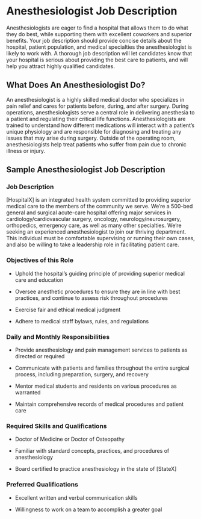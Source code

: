 # Anesthesiologist Job Description

Anesthesiologists are eager to find a hospital that allows them to do what they do best, while supporting them with excellent coworkers and superior benefits. Your job description should provide concise details about the hospital, patient population, and medical specialties the anesthesiologist is likely to work with. A thorough job description will let candidates know that your hospital is serious about providing the best care to patients, and will help you attract highly qualified candidates.

## What Does An Anesthesiologist Do?

An anesthesiologist is a highly skilled medical doctor who specializes in pain relief and cares for patients before, during, and after surgery. During operations, anesthesiologists serve a central role in delivering anesthesia to a patient and regulating their critical life functions. Anesthesiologists are trained to understand how different medications will interact with a patient’s unique physiology and are responsible for diagnosing and treating any issues that may arise during surgery. Outside of the operating room, anesthesiologists help treat patients who suffer from pain due to chronic illness or injury.
## Sample Anesthesiologist Job Description

### Job Description

[HospitalX] is an integrated health system committed to providing superior medical care to the members of the community we serve. We’re a 500-bed general and surgical acute-care hospital offering major services in cardiology/cardiovascular surgery, oncology, neurology/neurosurgery, orthopedics, emergency care, as well as many other specialties. We’re seeking an experienced anesthesiologist to join our thriving department. This individual must be comfortable supervising or running their own cases, and also be willing to take a leadership role in facilitating patient care.

### Objectives of this Role

* Uphold the hospital’s guiding principle of providing superior medical care and education

* Oversee anesthetic procedures to ensure they are in line with best practices, and continue to assess risk throughout procedures

* Exercise fair and ethical medical judgment

* Adhere to medical staff bylaws, rules, and regulations

### Daily and Monthly Responsibilities

* Provide anesthesiology and pain management services to patients as directed or required

* Communicate with patients and families throughout the entire surgical process, including preparation, surgery, and recovery

* Mentor medical students and residents on various procedures as warranted

* Maintain comprehensive records of medical procedures and patient care

### Required Skills and Qualifications

* Doctor of Medicine or Doctor of Osteopathy

* Familiar with standard concepts, practices, and procedures of anesthesiology

* Board certified to practice anesthesiology in the state of [StateX]

### Preferred Qualifications

* Excellent written and verbal communication skills

* Willingness to work on a team to accomplish a greater goal


